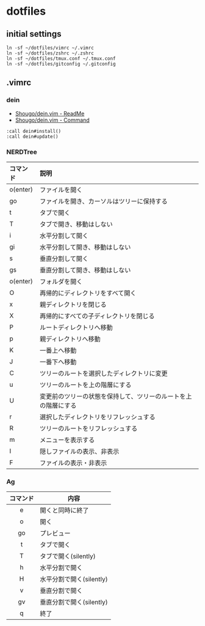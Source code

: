 # dotfiles

## initial settings

```
ln -sf ~/dotfiles/vimrc ~/.vimrc
ln -sf ~/dotfiles/zshrc ~/.zshrc
ln -sf ~/dotfiles/tmux.conf ~/.tmux.conf
ln -sf ~/dotfiles/gitconfig ~/.gitconfig
```

## .vimrc
### dein
- [Shougo/dein.vim - ReadMe](https://github.com/Shougo/dein.vim)
- [Shougo/dein.vim - Command](https://github.com/Shougo/dein.vim/blob/master/doc/dein.txt)

```
:call dein#install()
:call dein#update()
```

### NERDTree

| コマンド| 説明 |
|:-----------|:------------|
|o(enter)|ファイルを開く|
|go|ファイルを開き、カーソルはツリーに保持する|
|t|タブで開く|
|T|タブで開き、移動はしない|
|i|水平分割して開く|
|gi|水平分割して開き、移動はしない|
|s|垂直分割して開く|
|gs|垂直分割して開き、移動はしない|
|o(enter)|フォルダを開く|
|O|再帰的にディレクトリをすべて開く|
|x|親ディレクトリを閉じる|
|X|再帰的にすべての子ディレクトリを閉じる|
|P|ルートディレクトリへ移動|
|p|親ディレクトリへ移動|
|K|一番上へ移動|
|J|一番下へ移動|
|C|ツリーのルートを選択したディレクトリに変更|
|u|ツリーのルートを上の階層にする|
|U|変更前のツリーの状態を保持して、ツリーのルートを上の階層にする|
|r|選択したディレクトリをリフレッシュする|
|R|ツリーのルートをリフレッシュする|
|m|メニューを表示する|
|I|隠しファイルの表示、非表示|
|F|ファイルの表示・非表示|

### Ag
|コマンド|内容
:-----:|--------------
e |                  開くと同時に終了
o |                  開く
go|                  プレビュー
t |                  タブで開く
T |                  タブで開く(silently)
h |                  水平分割で開く
H |                  水平分割で開く(silently)
v |                  垂直分割で開く
gv|                  垂直分割で開く(silently)
q |                  終了

